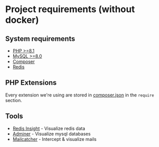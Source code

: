 # Project requirements (without docker)

## System requirements

- [PHP >=8.1](http://php.net/manual/fr/install.php)
- [MySQL >=8.0](https://www.mysql.com/fr/downloads/)
- [Composer](https://getcomposer.org/download)
- [Redis](https://redis.io/download/)

## PHP Extensions

Every extension we're using are stored in [composer.json](../composer.json) in the `require` section.

## Tools

- [Redis Insight](https://redis.com/redis-enterprise/redis-insight/#insight-form) - Visualize redis data
- [Adminer](https://www.adminer.org/#download) - Visualize mysql databases
- [Mailcatcher](https://mailcatcher.me/) - Intercept & visualize mails

